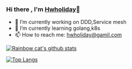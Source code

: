 ### Hi there , I'm [Hwholiday](https://www.hwholiday.com/)👋

- 🔭 I’m currently working on DDD,Service mesh
- 🌱 I’m currently learning golang,k8s
- 📫 How to reach me: hwholiday@gamil.com

[![Rainbow cat's github stats](https://github-readme-stats.vercel.app/api?username=hwholiday&count_private=true&show_icons=true&theme=merko)](https://github.com/anuraghazra/github-readme-stats)

[![Top Langs](https://github-readme-stats.vercel.app/api/top-langs/?username=hwholiday&theme=merko)](https://github.com/anuraghazra/github-readme-stats)
